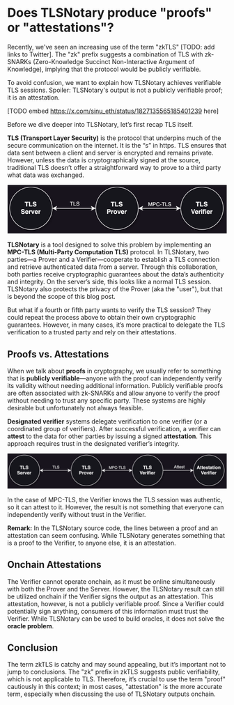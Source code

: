 # Does TLSNotary produce "proofs" or "attestations"? 

Recently, we've seen an increasing use of the term "zkTLS" [TODO: add links to Twitter]. The "zk" prefix suggests a combination of TLS with zk-SNARKs (Zero-Knowledge Succinct Non-Interactive Argument of Knowledge), implying that the protocol would be publicly verifiable.

To avoid confusion, we want to explain how TLSNotary achieves verifiable TLS sessions. Spoiler: TLSNotary's output is not a publicly verifiable proof; it is an attestation.

[TODO embed https://x.com/sinu_eth/status/1827135565185401239 here]

Before we dive deeper into TLSNotary, let’s first recap TLS itself.

**TLS (Transport Layer Security)** is the protocol that underpins much of the secure communication on the internet. It is the “s” in https. TLS ensures that data sent between a client and server is encrypted and remains private. However, unless the data is cryptographically signed at the source, traditional TLS doesn’t offer a straightforward way to prove to a third party what data was exchanged.

![Overview](./overview1.svg)

**TLSNotary** is a tool designed to solve this problem by implementing an **MPC-TLS (Multi-Party Computation TLS)** protocol. In TLSNotary, two parties—a Prover and a Verifier—cooperate to establish a TLS connection and retrieve authenticated data from a server. Through this collaboration, both parties receive cryptographic guarantees about the data’s authenticity and integrity. On the server’s side, this looks like a normal TLS session. TLSNotary also protects the privacy of the Prover (aka the "user"), but that is beyond the scope of this blog post.

But what if a fourth or fifth party wants to verify the TLS session? They could repeat the process above to obtain their own cryptographic guarantees. However, in many cases, it’s more practical to delegate the TLS verification to a trusted party and rely on their attestations.

## Proofs vs. Attestations

When we talk about **proofs** in cryptography, we usually refer to something that is **publicly verifiable**—anyone with the proof can independently verify its validity without needing additional information. Publicly verifiable proofs are often associated with zk-SNARKs and allow anyone to verify the proof without needing to trust any specific party. These systems are highly desirable but unfortunately not always feasible.

**Designated verifier** systems delegate verification to one verifier (or a coordinated group of verifiers). After successful verification, a verifier can **attest** to the data for other parties by issuing a signed **attestation**. This approach requires trust in the designated verifier’s integrity.

![Overview](./overview2.svg)

In the case of MPC-TLS, the Verifier knows the TLS session was authentic, so it can attest to it. However, the result is not something that everyone can independently verify without trust in the Verifier.

**Remark:** In the TLSNotary source code, the lines between a proof and an attestation can seem confusing. While TLSNotary generates something that is a proof to the Verifier, to anyone else, it is an attestation.

## Onchain Attestations

The Verifier cannot operate onchain, as it must be online simultaneously with both the Prover and the Server. However, the TLSNotary result can still be utilized onchain if the Verifier signs the output as an attestation. This attestation, however, is not a publicly verifiable proof. Since a Verifier could potentially sign anything, consumers of this information must trust the Verifier. While TLSNotary can be used to build oracles, it does not solve the **oracle problem**.

## Conclusion

The term zkTLS is catchy and may sound appealing, but it’s important not to jump to conclusions. The "zk" prefix in zkTLS suggests public verifiability, which is not applicable to TLS. Therefore, it’s crucial to use the term "proof" cautiously in this context; in most cases, "attestation" is the more accurate term, especially when discussing the use of TLSNotary outputs onchain.